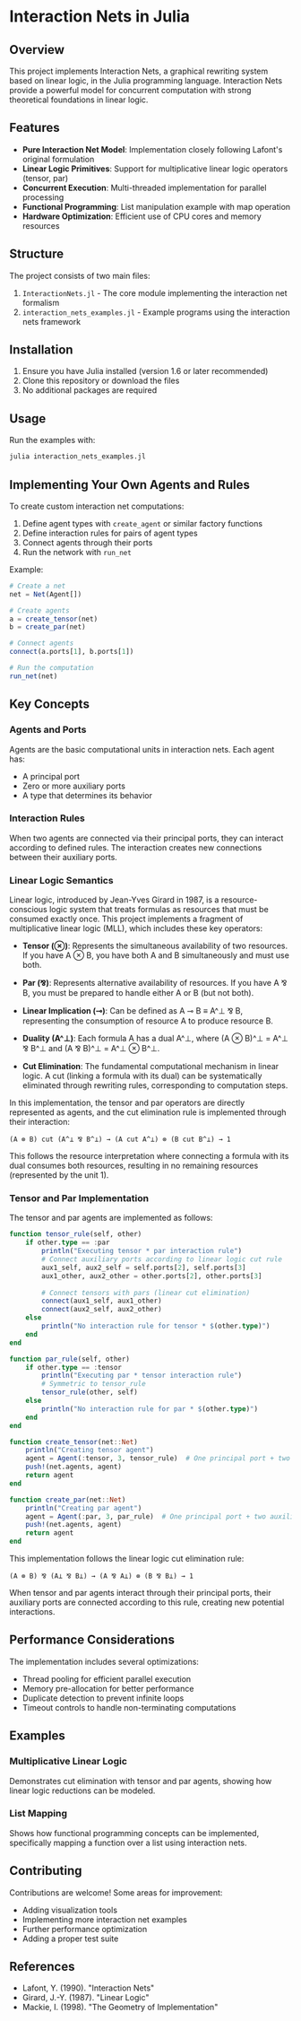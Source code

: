 # Interaction Nets in Julia

## Overview

This project implements Interaction Nets, a graphical rewriting system based on linear logic, in the Julia programming language. Interaction Nets provide a powerful model for concurrent computation with strong theoretical foundations in linear logic.

## Features

- **Pure Interaction Net Model**: Implementation closely following Lafont's original formulation
- **Linear Logic Primitives**: Support for multiplicative linear logic operators (tensor, par)
- **Concurrent Execution**: Multi-threaded implementation for parallel processing
- **Functional Programming**: List manipulation example with map operation
- **Hardware Optimization**: Efficient use of CPU cores and memory resources

## Structure

The project consists of two main files:

1. `InteractionNets.jl` - The core module implementing the interaction net formalism
2. `interaction_nets_examples.jl` - Example programs using the interaction nets framework

## Installation

1. Ensure you have Julia installed (version 1.6 or later recommended)
2. Clone this repository or download the files
3. No additional packages are required

## Usage

Run the examples with:

```bash
julia interaction_nets_examples.jl
```

## Implementing Your Own Agents and Rules

To create custom interaction net computations:

1. Define agent types with `create_agent` or similar factory functions
2. Define interaction rules for pairs of agent types
3. Connect agents through their ports
4. Run the network with `run_net`

Example:

```julia
# Create a net
net = Net(Agent[])

# Create agents
a = create_tensor(net)
b = create_par(net)

# Connect agents
connect(a.ports[1], b.ports[1])

# Run the computation
run_net(net)
```

## Key Concepts

### Agents and Ports

Agents are the basic computational units in interaction nets. Each agent has:
- A principal port
- Zero or more auxiliary ports
- A type that determines its behavior

### Interaction Rules

When two agents are connected via their principal ports, they can interact according to defined rules. The interaction creates new connections between their auxiliary ports.

### Linear Logic Semantics

Linear logic, introduced by Jean-Yves Girard in 1987, is a resource-conscious logic system that treats formulas as resources that must be consumed exactly once. This project implements a fragment of multiplicative linear logic (MLL), which includes these key operators:

- **Tensor (⊗)**: Represents the simultaneous availability of two resources. If you have A ⊗ B, you have both A and B simultaneously and must use both.

- **Par (⅋)**: Represents alternative availability of resources. If you have A ⅋ B, you must be prepared to handle either A or B (but not both).

- **Linear Implication (⊸)**: Can be defined as A ⊸ B ≡ A^⊥ ⅋ B, representing the consumption of resource A to produce resource B.

- **Duality (A^⊥)**: Each formula A has a dual A^⊥, where (A ⊗ B)^⊥ = A^⊥ ⅋ B^⊥ and (A ⅋ B)^⊥ = A^⊥ ⊗ B^⊥.

- **Cut Elimination**: The fundamental computational mechanism in linear logic. A cut (linking a formula with its dual) can be systematically eliminated through rewriting rules, corresponding to computation steps.

In this implementation, the tensor and par operators are directly represented as agents, and the cut elimination rule is implemented through their interaction:

```
(A ⊗ B) cut (A^⊥ ⅋ B^⊥) → (A cut A^⊥) ⊗ (B cut B^⊥) → 1
```

This follows the resource interpretation where connecting a formula with its dual consumes both resources, resulting in no remaining resources (represented by the unit 1).

### Tensor and Par Implementation

The tensor and par agents are implemented as follows:

```julia
function tensor_rule(self, other)
    if other.type == :par
        println("Executing tensor * par interaction rule")
        # Connect auxiliary ports according to linear logic cut rule
        aux1_self, aux2_self = self.ports[2], self.ports[3]
        aux1_other, aux2_other = other.ports[2], other.ports[3]
        
        # Connect tensors with pars (linear cut elimination)
        connect(aux1_self, aux1_other)
        connect(aux2_self, aux2_other)
    else
        println("No interaction rule for tensor * $(other.type)")
    end
end

function par_rule(self, other)
    if other.type == :tensor
        println("Executing par * tensor interaction rule")
        # Symmetric to tensor_rule
        tensor_rule(other, self)
    else
        println("No interaction rule for par * $(other.type)")
    end
end

function create_tensor(net::Net)
    println("Creating tensor agent")
    agent = Agent(:tensor, 3, tensor_rule)  # One principal port + two auxiliary ports
    push!(net.agents, agent)
    return agent
end

function create_par(net::Net)
    println("Creating par agent")
    agent = Agent(:par, 3, par_rule)  # One principal port + two auxiliary ports
    push!(net.agents, agent)
    return agent
end
```

This implementation follows the linear logic cut elimination rule:

```
(A ⊗ B) ⅋ (A⊥ ⅋ B⊥) → (A ⅋ A⊥) ⊗ (B ⅋ B⊥) → 1
```

When tensor and par agents interact through their principal ports, their auxiliary ports are connected according to this rule, creating new potential interactions.

## Performance Considerations

The implementation includes several optimizations:
- Thread pooling for efficient parallel execution
- Memory pre-allocation for better performance
- Duplicate detection to prevent infinite loops
- Timeout controls to handle non-terminating computations

## Examples

### Multiplicative Linear Logic

Demonstrates cut elimination with tensor and par agents, showing how linear logic reductions can be modeled.

### List Mapping

Shows how functional programming concepts can be implemented, specifically mapping a function over a list using interaction nets.

## Contributing

Contributions are welcome! Some areas for improvement:
- Adding visualization tools
- Implementing more interaction net examples
- Further performance optimization
- Adding a proper test suite

## References

- Lafont, Y. (1990). "Interaction Nets"
- Girard, J.-Y. (1987). "Linear Logic"
- Mackie, I. (1998). "The Geometry of Implementation"
